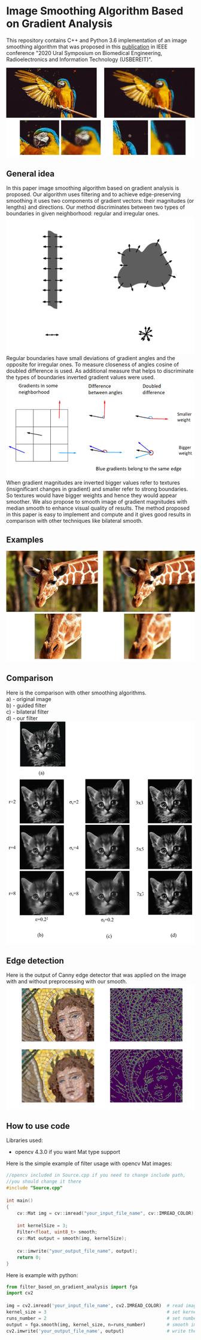 # Image Smoothing Algorithm Based on Gradient Analysis
This repository contains C++ and Python 3.6 implementation of an image smoothing algorithm that was proposed in this [publication](https://ieeexplore.ieee.org/document/9117646) in IEEE conference "2020 Ural Symposium on Biomedical Engineering, Radioelectronics and Information Technology (USBEREIT)".  

![example1](/images/example1.jpg)  
  
## General idea
In this paper image smoothing algorithm based on gradient analysis is proposed. Our algorithm uses filtering and to achieve edge-preserving smoothing it uses two components of gradient vectors: their magnitudes (or lengths) and directions. Our method discriminates between two types of boundaries in given neighborhood: regular and irregular ones.
![boundaries](/images/boundaries.png)  
Regular boundaries have small deviations of gradient angles and the opposite for irregular ones. To measure closeness of angles cosine of doubled difference is used. As additional measure that helps to discriminate the types of boundaries inverted gradient values were used.  
![gradients](/images/gradients.png)  
When gradient magnitudes are inverted bigger values refer to textures (insignificant changes in gradient) and smaller refer to strong boundaries. So textures would have bigger weights and hence they would appear smoother. We also propose to smooth image of gradient magnitudes with median smooth to enhance visual quality of results. The method proposed in this paper is easy to implement and compute and it gives good results in comparison with other techniques like bilateral smooth.  
  
## Examples
![example2](/images/example2.jpg)  
## Comparison
Here is the comparison with other smoothing algorithms.  
a) - original image  
b) - guided filter  
c) - bilateral filter  
d) - our filter  
![comparison](/images/comparison.png)
## Edge detection
Here is the output of Canny edge detector that was applied on the image with and without preprocessing with our smooth.
![edges](/images/edge_detection.png)

## How to use code
Libraries used:
  - opencv 4.3.0 if you want Mat type support

Here is the simple example of filter usage with opencv Mat images:

```cpp
//opencv included in Source.cpp if you need to change include path, 
//you should change it there
#include "Source.cpp"

int main()
{
    cv::Mat img = cv::imread("your_input_file_name", cv::IMREAD_COLOR);       //read image using opencv from file into Mat type
    
    int kernelSize = 3;                                                       //set kernelSize = 3 for filtering with 3x3 kernel
    Filter<float, uint8_t> smooth;                                            //create the instance of smooth
    cv::Mat output = smooth(img, kernelSize);                                 //smooth image
    
    cv::imwrite("your_output_file_name", output);                             //write the result
    return 0;
}
```
Here is example with python:
```python
from filter_based_on_gradient_analysis import fga
import cv2

img = cv2.imread('your_input_file_name', cv2.IMREAD_COLOR)  # read images using opencv from file
kernel_size = 3                                             # set kernel_size = 3 for filtering with 3x3 kernel
runs_number = 2                                             # set number of runs: parameter n is 1 by default
output = fga.smooth(img, kernel_size, n=runs_number)        # smooth image
cv2.imwrite('your_output_file_name', output)                # write the result
```

